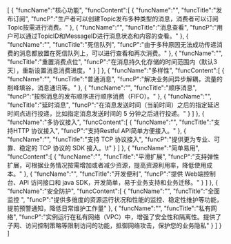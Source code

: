 [
	{
		"funcName":"核心功能",
		"funcContent":[
			{
				"funcName":"",
				"funcTitle":"发布订阅",
				"funcP":"生产者可以创建Topic发布多种类型的消息，消费者可以订阅Topic按需进行消费。"
			},
			{
				"funcName":"",
				"funcTitle":"消息查看",
				"funcP":"用户可以通过TopicID和MessageID进行消息状态和内容的查看。"
			},
			{
				"funcName":"",
				"funcTitle":"死信队列",
				"funcP":"由于多种原因无法成功传递消费的消息都放置在死信队列上，可以进行查看和再次消费。"
			},
			{
				"funcName":"",
				"funcTitle":"重置消费点位",
				"funcP":"在消息持久化存储的时间范围内（默认3天），重新设置消息消费进度。"
			}
		]
	},
	{
		"funcName":"多样性",
		"funcContent":[
			{
				"funcName":"",
				"funcTitle":"普通消息",
				"funcP":"解决业务间异步解耦，流量的削峰填谷，消息通讯等。"
			},
			{
				"funcName":"",
				"funcTitle":"顺序消息",
				"funcP":"按照消息的发布顺序进行顺序消费（FIFO）。"
			},
			{
				"funcName":"",
				"funcTitle":"延时消息",
				"funcP":"在消息发送时间（当前时间）之后的指定延迟时间点进行投递，比如指定消息发送时间的 5 分钟之后进行投递。"
			}
		]
	},
	{
		"funcName":"多协议接入",
		"funcContent":[
			{
				"funcName":"",
				"funcTitle":"支持HTTP 协议接入",
				"funcP":"支持Restful API简单方便接入。"
			},
			{
				"funcName":"",
				"funcTitle":"支持 TCP 协议接入",
				"funcP":"提供更为专业、可靠、稳定的 TCP 协议的 SDK 接入。\t"
			}
		]
	},
	{
		"funcName":"简单易用",
		"funcContent":[
			{
				"funcName":"",
				"funcTitle":"平滑扩展",
				"funcP":"支持弹性扩展，可根据业务情况按需增加或者减少资源，提高资源利用率，降低使用成本。"
			},
			{
				"funcName":"",
				"funcTitle":"开发便利",
				"funcP":"提供 Web端控制台、API 访问接口和 java SDK，开发简单，易于业务支持和业务迁移。"
			}
		]
	},
	{
		"funcName":"安全防护",
		"funcContent":[
			{
				"funcName":"",
				"funcTitle":"全面监控 ",
				"funcP":"提供多维度的资源运行状况和性能的监控、稳定性维护等功能，提前预警通知，降低日常维护工作量"
			},
			{
				"funcName":"",
				"funcTitle":"私有网络",
				"funcP":"实例运行在私有网络（VPC）中，增强了安全性和隔离性。提供了子网、访问控制策略等限制访问的功能，抵御网络攻击，保护您的业务隐私"
			}
		]
	}
]